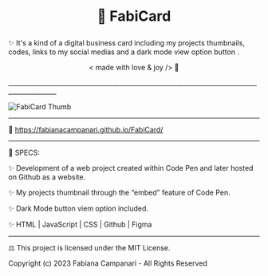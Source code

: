 # <p align="center"> 🎫  FabiCard </p>

✨  It's a kind of a digital business card including my projects thumbnails, codes, links to my social medias and a dark mode view option button .


 <p align="center"> < made with love & joy /> 🤎 </p>
_____________________________________________________________________________________________

![FabiCard Thumb](https://user-images.githubusercontent.com/113218619/214853827-5bce44e1-8d78-4653-bbf4-cbe7532cca9f.png)

_____________________________________________________________________________________________


🚀  https://fabianacampanari.github.io/FabiCard/

_____________________________________________________________________________________________

📌   SPECS:

✨   Development of a web project created within Code Pen and later hosted on Github as a website.

✨   My projects thumbnail through the “embed” feature of Code Pen.

✨   Dark Mode button viem option included.

✨   HTML | JavaScript | CSS | Github | Figma 

__________________________________________________________________________________________

⚖︎ This project is licensed under the MIT License.

Copyright (c) 2023 Fabiana Campanari - All Rights Reserved
